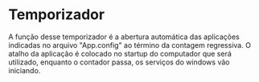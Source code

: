 # Temporizador
 A função desse temporizador é a abertura automática das aplicações indicadas no arquivo "App.config" ao término da contagem regressiva.
O atalho da aplicação é colocado no startup do computador que será utilizado, enquanto o contador passa, os serviços do windows vão iniciando.